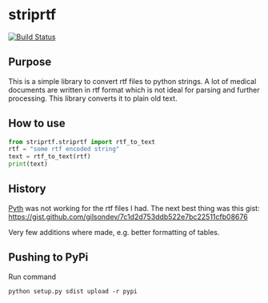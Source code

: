 # striprtf
[![Build Status](https://api.travis-ci.org/joshy/striprtf.svg?branch=master)](https://travis-ci.org/joshy/striprtf)

## Purpose
This is a simple library to convert rtf files to python strings. A lot of
medical documents are written in rtf format which is not ideal for parsing
and further processing. This library converts it to plain old text.

## How to use
```python
from striprtf.striprtf import rtf_to_text
rtf = "some rtf encoded string"
text = rtf_to_text(rtf)
print(text)
```

## History
[Pyth](https://github.com/brendonh/pyth) was not working for the rtf files I
had. The next best thing was this gist:
https://gist.github.com/gilsondev/7c1d2d753ddb522e7bc22511cfb08676

Very few additions where made, e.g. better formatting of tables.

## Pushing to PyPi
Run command
```
python setup.py sdist upload -r pypi
```
